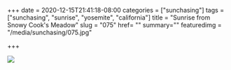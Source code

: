 +++
date = 2020-12-15T21:41:18-08:00
categories = ["sunchasing"]
tags = ["sunchasing", "sunrise", "yosemite", "california"]
title = "Sunrise from Snowy Cook's Meadow"
slug = "075"
href= ""
summary=""
featuredimg = "/media/sunchasing/075.jpg"

+++

<img src="/media/sunchasing/075.jpg" />